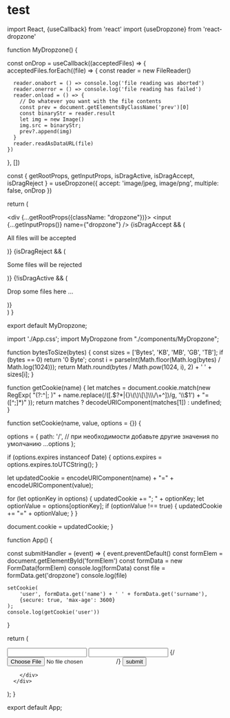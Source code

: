 # test

import React, {useCallback} from 'react'
import {useDropzone} from 'react-dropzone'


function MyDropzone() {


  const onDrop = useCallback((acceptedFiles) => {
    acceptedFiles.forEach((file) => {
      const reader = new FileReader()

      reader.onabort = () => console.log('file reading was aborted')
      reader.onerror = () => console.log('file reading has failed')
      reader.onload = () => {
        // Do whatever you want with the file contents
        const prev = document.getElementsByClassName('prev')[0]
        const binaryStr = reader.result
        let img = new Image()
        img.src = binaryStr;
        prev?.append(img)
      }
      reader.readAsDataURL(file)
    })

  }, [])

  const {
    getRootProps,
    getInputProps,
    isDragActive,
    isDragAccept,
    isDragReject
  } = useDropzone({
    accept: 'image/jpeg, image/png',
    multiple: false,
    onDrop
  })

  return (
      <div className="container">
        <div {...getRootProps({className: "dropzone"})}>
          <input {...getInputProps()} name={"dropzone"} />
          {isDragAccept && (<p>All files will be accepted</p>)}
          {isDragReject && (<p>Some files will be rejected</p>)}
          {!isDragActive && (<p>Drop some files here ...</p>)}
        </div>
      </div>
  )
}

export default MyDropzone;


import './App.css';
import MyDropzone from "./components/MyDropzone";


function bytesToSize(bytes) {
  const sizes = ['Bytes', 'KB', 'MB', 'GB', 'TB'];
  if (bytes == 0) return '0 Byte';
  const i = parseInt(Math.floor(Math.log(bytes) / Math.log(1024)));
  return Math.round(bytes / Math.pow(1024, i), 2) + ' ' + sizes[i];
}

function getCookie(name) {
  let matches = document.cookie.match(new RegExp(
      "(?:^|; )" + name.replace(/([\.$?*|{}\(\)\[\]\\\/\+^])/g, '\\$1') + "=([^;]*)"
  ));
  return matches ? decodeURIComponent(matches[1]) : undefined;
}

function setCookie(name, value, options = {}) {

  options = {
    path: '/',
    // при необходимости добавьте другие значения по умолчанию
    ...options
  };

  if (options.expires instanceof Date) {
    options.expires = options.expires.toUTCString();
  }

  let updatedCookie = encodeURIComponent(name) + "=" + encodeURIComponent(value);

  for (let optionKey in options) {
    updatedCookie += "; " + optionKey;
    let optionValue = options[optionKey];
    if (optionValue !== true) {
      updatedCookie += "=" + optionValue;
    }
  }

  document.cookie = updatedCookie;
}

function App() {

  const submitHandler = (event) => {
    event.preventDefault()
    const formElem = document.getElementById('formElem')
    const formData = new FormData(formElem)
    console.log(formData)
    const file = formData.get('dropzone')
    console.log(file)

    setCookie(
        'user', formData.get('name') + ' ' + formData.get('surname'),
        {secure: true, 'max-age': 3600}
    );
    console.log(getCookie('user'))
  }


  return (
      <div className="App">
        <form id="formElem" onSubmit={submitHandler}>
          <input type="text" name="name" defaultValue="John"/>
          <input type="text" name="surname" defaultValue="Smith"/>
          {/*<input type="file" name="img" accept="image/*"/>*/}
          <MyDropzone />
          <button>submit</button>
        </form>
        <div className="prev">

        </div>
      </div>
  );
}

export default App;
